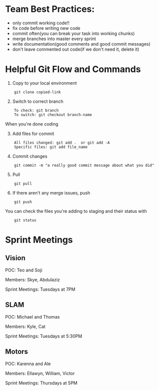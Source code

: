 # Team Best Practices:
- only commit working code!!
- fix code before writing new code
- commit often(you can break your task into working chunks)
- merge branches into master every sprint
- write documentation(good comments and good commit messages)
- don't leave commented out code(if we don't need it, delete it)

# Helpful Git Flow and Commands
1. Copy to your local environment 
```
    git clone copied-link
```
2. Switch to  correct branch
```
    To check: git branch
    To switch: git checkout branch-name
```

When you're done coding

3. Add files for commit
```
    All files changed: git add .  or git add -A
    Specific files: git add file_name
```
4. Commit changes
```
    git commit -m "a really good commit message about what you did"
```
5. Pull
```
    git pull
```
6. If there aren't any merge issues, push
```
    git push
```

You can check the files you're adding to staging and their status with 
```
    git status
```

# Sprint Meetings
## Vision
POC: Teo and Soji

Members: Skye, Abdulaziz

Sprint Meetings: Tuesdays at 7PM


## SLAM
POC: Michael and Thomas

Members: Kyle, Cat

Sprint Meetings: Tuesdays at 5:30PM


## Motors
POC: Karenna and Ale

Members: Ellawyn, William, Victor

Sprint Meetings: Thursdays at 5PM

